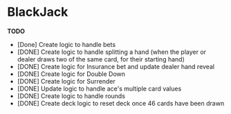 # BlackJack
**TODO**
- [Done] Create logic to handle bets
- [DONE] Create logic to handle splitting a hand (when the player or dealer draws two of the same card, for their starting hand)
- [DONE] Create logic for Insurance bet and update dealer hand reveal
- [DONE] Create logic for Double Down
- [DONE] Create logic for Surrender
- [DONE] Update logic to handle ace's multiple card values
- [DONE] Create logic to handle rounds
- [DONE] Create deck logic to reset deck once 46 cards have been drawn
